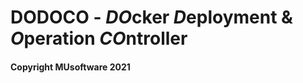 # DODOCO - ***DO***cker ***D***eployment & ***O***peration ***CO***ntroller
#### Copyright MUsoftware 2021
